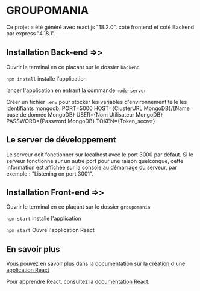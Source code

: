 # GROUPOMANIA

Ce projet a été généré avec react.js "18.2.0". coté frontend
et coté Backend par express "4.18.1".

## Installation Back-end =>>

Ouvrir le terminal en ce placant sur le dossier `backend`

`npm install`
installe l'application

lancer l'application en entrant la commande `node server`

Créer un fichier `.env` pour stocker les variables d'environnement telle les identifiants mongodb.
PORT=5000
HOST={ClusterURL MongoDB}/{Name base de donnée MongoDB}
USER={Nom Utilisateur MongoDB}
PASSWORD={Password MongoDB}
TOKEN={Token_secret}

## Le server de développement

Le serveur doit fonctionner sur localhost avec le port 3000 par défaut. Si le serveur fonctionne sur un autre port pour une raison quelconque, cette information est affichée sur la console au démarrage du serveur, par exemple : "Listening on port 3001".

## Installation Front-end =>>

Ouvrir le terminal en ce plaçant sur le dossier `groupomania`

`npm start`
installe l'application

`npm start`
Ouvre l'application React

## En savoir plus

Vous pouvez en savoir plus dans la [documentation sur la création d'une application React](https://facebook.github.io/create-react-app/docs/getting-started)

Pour apprendre React, consultez la [documentation React](https://reactjs.org/).

